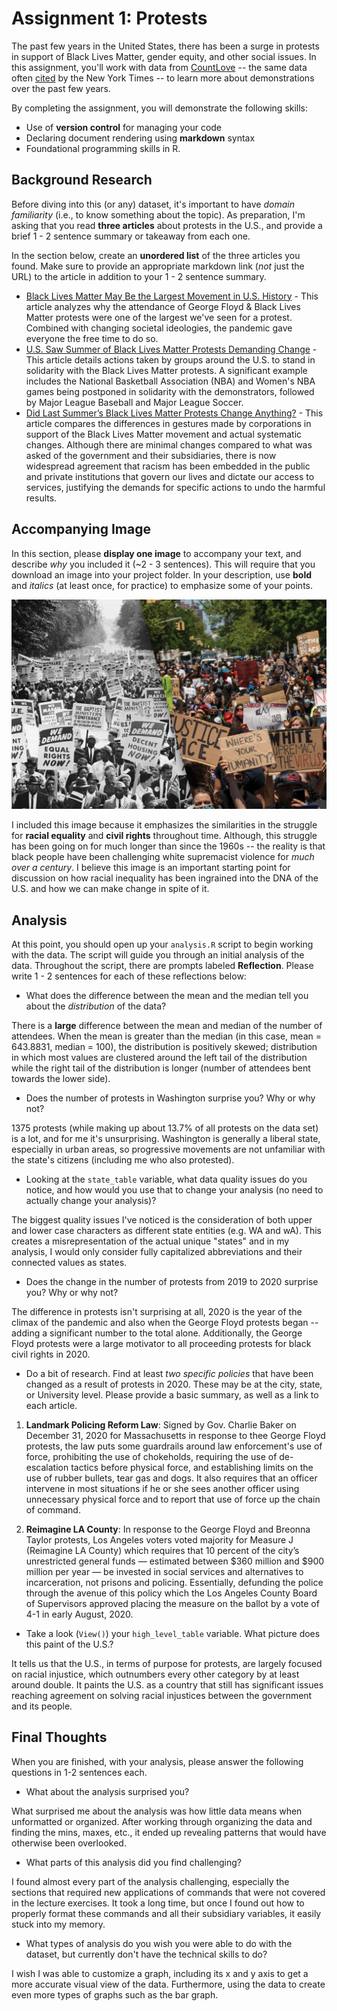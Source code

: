 # Assignment 1: Protests
The past few years in the United States, there has been a surge in protests in support of Black Lives Matter, gender equity, and other social issues. In this assignment, you'll work with data from [CountLove](https://countlove.org/) -- the same data often [cited](https://www.nytimes.com/2020/08/28/us/black-lives-matter-protest.html) by the New York Times -- to learn more about demonstrations over the past few years.

By completing the assignment, you will demonstrate the following skills:

- Use of **version control** for managing your code
- Declaring document rendering using **markdown** syntax
- Foundational programming skills in R.


## Background Research
Before diving into this (or any) dataset, it's important to have _domain familiarity_ (i.e., to know something about the topic). As preparation, I'm asking that you read **three articles** about protests in the U.S., and provide a brief 1 - 2 sentence summary or takeaway from each one.

In the section below, create an **unordered list** of the three articles you found. Make sure to provide an appropriate markdown link (_not_ just the URL) to the article in addition to your 1 - 2 sentence summary.

- [Black Lives Matter May Be the Largest Movement in U.S. History](https://www.nytimes.com/interactive/2020/07/03/us/george-floyd-protests-crowd-size.html) - This article analyzes why the attendance of George Floyd & Black Lives Matter protests were one of the largest we've seen for a protest. Combined with changing societal ideologies, the pandemic gave everyone the free time to do so.
- [U.S. Saw Summer of Black Lives Matter Protests Demanding Change](https://www.usnews.com/news/top-news/articles/2020-12-07/us-saw-summer-of-black-lives-matter-protests-demanding-change) - This article details actions taken by groups around the U.S. to stand in solidarity with the Black Lives Matter protests. A significant example includes the National Basketball Association (NBA) and Women's NBA games being postponed in solidarity with the demonstrators, followed by Major League Baseball and Major League Soccer.
- [Did Last Summer’s Black Lives Matter Protests Change Anything?](https://www.newyorker.com/news/our-columnists/did-last-summers-protests-change-anything) - This article compares the differences in gestures made by corporations in support of the Black Lives Matter movement and actual systematic changes. Although there are minimal changes compared to what was asked of the government and their subsidiaries, there is now widespread agreement that racism has been embedded in the public and private institutions that govern our lives and dictate our access to services, justifying the demands for specific actions to undo the harmful results.

## Accompanying Image
In this section, please **display one image** to accompany your text, and describe _why_ you included it (~2 - 3 sentences). This will require that you download an image into your project folder. In your description, use **bold** and _italics_ (at least once, for practice) to emphasize some of your points.

![alt text](https://github.com/kpham62/test_protests/blob/main/protests-civil-rights-black-lives-matter-1960-2020.jpg)

I included this image because it emphasizes the similarities in the struggle for **racial equality** and **civil rights** throughout time. Although, this struggle has been going on for much longer than since the 1960s -- the reality is that black people have been challenging white supremacist violence for _much over a century_. I believe this image is an important starting point for discussion on how racial inequality has been ingrained into the DNA of the U.S. and how we can make change in spite of it.

## Analysis
At this point, you should open up your `analysis.R` script to begin working with the data. The script will guide you through an initial analysis of the data. Throughout the script, there are prompts labeled **Reflection**. Please write 1 - 2 sentences for each of these reflections below:

- What does the difference between the mean and the median tell you about the *distribution* of the data?

There is a **large** difference between the mean and median of the number of attendees. When the mean is greater than the median (in this case, mean = 643.8831, median = 100), the distribution is positively skewed; distribution in which most values are clustered around the left tail of the distribution while the right tail of the distribution is longer (number of attendees bent towards the lower side).

- Does the number of protests in Washington surprise you? Why or why not?

1375 protests (while making up about 13.7% of all protests on the data set) is a lot, and for me it's unsurprising. Washington is generally a liberal state, especially in urban areas, so progressive movements are not unfamiliar with the state's citizens (including me who also protested).

- Looking at the `state_table` variable, what data quality issues do you notice, and how would you use that to change your analysis (no need to actually change your analysis)?

The biggest quality issues I've noticed is the consideration of both upper and lower case characters as different state entities (e.g. WA and wA). This creates a misrepresentation of the actual unique "states" and in my analysis, I would only consider fully capitalized abbreviations and their connected values as states.

- Does the change in the number of protests from 2019 to 2020 surprise you? Why or why not?

The difference in protests isn't surprising at all, 2020 is the year of the climax of the pandemic and also when the George Floyd protests began -- adding a significant number to the total alone. Additionally, the George Floyd protests were a large motivator to all proceeding protests for black civil rights in 2020.

- Do a bit of research. Find at least *two specific policies* that have been changed as a result of protests in 2020. These may be at the city, state, or University level. Please provide a basic summary, as well as a link to each article.

1. **Landmark Policing Reform Law**: Signed by Gov. Charlie Baker on December 31, 2020 for Massachusetts in response to thee George Floyd protests, the law puts some guardrails around law enforcement's use of force, prohibiting the use of chokeholds, requiring the use of de-escalation tactics before physical force, and establishing limits on the use of rubber bullets, tear gas and dogs. It also requires that an officer intervene in most situations if he or she sees another officer using unnecessary physical force and to report that use of force up the chain of command.

2. **Reimagine LA County**: In response to the George Floyd and Breonna Taylor protests, Los Angeles voters voted majority for Measure J (Reimagine LA County) which requires that 10 percent of the city’s unrestricted general funds — estimated between $360 million and $900 million per year — be invested in social services and alternatives to incarceration, not prisons and policing. Essentially, defunding the police through the avenue of this policy which the Los Angeles County Board of Supervisors approved placing the measure on the ballot by a vote of 4-1 in early August, 2020.

- Take a look (`View()`) your `high_level_table` variable. What picture does this paint of the U.S.?

It tells us that the U.S., in terms of purpose for protests, are largely focused on racial injustice, which outnumbers every other category by at least around double. It paints the U.S. as a country that still has significant issues reaching agreement on solving racial injustices between the government and its people.

## Final Thoughts
When you are finished, with your analysis, please answer the following questions in 1-2 sentences each.

- What about the analysis surprised you?

What surprised me about the analysis was how little data means when unformatted or organized. After working through organizing the data and finding the mins, maxes, etc., it ended up revealing patterns that would have otherwise been overlooked.

- What parts of this analysis did you find challenging?

I found almost every part of the analysis challenging, especially the sections that required new applications of commands that were not covered in the lecture exercises. It took a long time, but once I found out how to properly format these commands and all their subsidiary variables, it easily stuck into my memory.

- What types of analysis do you wish you were able to do with the dataset, but currently don't have the technical skills to do?

I wish I was able to customize a graph, including its x and y axis to get a more accurate visual view of the data. Furthermore, using the data to create even more types of graphs such as the bar graph.
